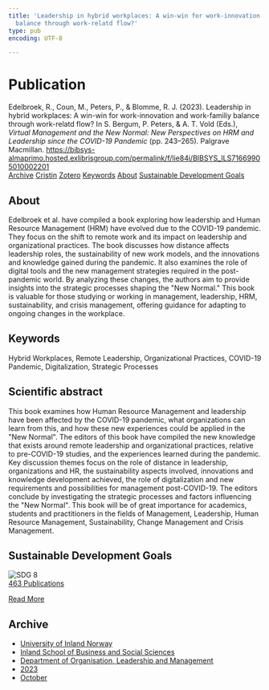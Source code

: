 ```yaml
---
title: 'Leadership in hybrid workplaces: A win-win for work-innovation and work-familiy
  balance through work-relatd flow?'
type: pub
encoding: UTF-8

---
```

<h1>Publication</h1>
<article id="csl-bib-container-B6QWL4IA" class="csl-bib-container">
  <div class="csl-bib-body"> <div class="csl-entry">Edelbroek, R., Coun, M., Peters, P., &#38; Blomme, R. J. (2023). Leadership in hybrid workplaces: A win-win for work-innovation and work-familiy balance through work-relatd flow? In S. Bergum, P. Peters, &#38; A. T. Vold (Eds.), <i>Virtual Management and the New Normal: New Perspectives on HRM and Leadership since the COVID-19 Pandemic</i> (pp. 243–265). Palgrave Macmillan. <a href="https://bibsys-almaprimo.hosted.exlibrisgroup.com/permalink/f/lie84i/BIBSYS_ILS71669905010002201">https://bibsys-almaprimo.hosted.exlibrisgroup.com/permalink/f/lie84i/BIBSYS_ILS71669905010002201</a></div> </div>
  <div class="csl-bib-buttons">
    <a href="#taxonomy-article-B6QWL4IA" alt="archive" class="csl-bib-button">Archive</a>
    <a href="https://app.cristin.no/results/show.jsf?id=2190643" alt="Cristin" class="csl-bib-button">Cristin</a>
    <a href="http://zotero.org/groups/5881554/items/B6QWL4IA" alt="Zotero" class="csl-bib-button">Zotero</a>
    <a href="#keywords-article-B6QWL4IA" alt="keywords" class="csl-bib-button">Keywords</a>
    <a href="#about-article-B6QWL4IA" alt="about_pub" class="csl-bib-button">About</a>
    <a href="#sdg-article-B6QWL4IA" alt="sdg" class="csl-bib-button">Sustainable Development Goals</a>
  </div>
  <div id="csl-bib-meta-container-B6QWL4IA"></div>
</article>
<div id="csl-bib-meta-B6QWL4IA" class="csl-bib-meta">
  <article id="about-article-B6QWL4IA" class="about_pub-article">
    <h1>About</h1>
    Edelbroek et al. have compiled a book exploring how leadership and Human Resource Management (HRM) have evolved due to the COVID-19 pandemic. They focus on the shift to remote work and its impact on leadership and organizational practices. The book discusses how distance affects leadership roles, the sustainability of new work models, and the innovations and knowledge gained during the pandemic. It also examines the role of digital tools and the new management strategies required in the post-pandemic world. By analyzing these changes, the authors aim to provide insights into the strategic processes shaping the "New Normal." This book is valuable for those studying or working in management, leadership, HRM, sustainability, and crisis management, offering guidance for adapting to ongoing changes in the workplace.
  </article>
  <article id="keywords-article-B6QWL4IA" class="keywords-article">
    <h1>Keywords</h1>
    Hybrid Workplaces, Remote Leadership, Organizational Practices, COVID-19 Pandemic, Digitalization, Strategic Processes
  </article>
  <article id="abstract-article-B6QWL4IA" class="abstract-article">
    <h1>Scientific abstract</h1>
    This book examines how Human Resource Management and leadership have been affected by the COVID-19 pandemic, what organizations can learn from this, and how these new experiences could be applied in the "New Normal". The editors of this book have compiled the new knowledge that exists around remote leadership and organizational practices, relative to pre-COVID-19 studies, and the experiences learned during the pandemic. Key discussion themes focus on the role of distance in leadership, organizations and HR, the sustainability aspects involved, innovations and knowledge development achieved, the role of digitalization and new requirements and possibilities for management post-COVID-19. The editors conclude by investigating the strategic processes and factors influencing the "New Normal". This book will be of great importance for academics, students and practitioners in the fields of Management, Leadership, Human Resource Management, Sustainability, Change Management and Crisis Management.
  </article>
  <article id="sdg-article-B6QWL4IA" class="sdg-article">
    <h1>Sustainable Development Goals</h1>
    <div class="sdg-container"><div id="sdg8" class="sdg">
        <img src="{{< params subfolder >}}images/sdg/sdg08_en.png" class="image" alt="SDG 8">
        <div class="sdg-overlay">
          <a href="{{< params subfolder >}}en/archive/?sdg=8#archive" class="sdg-publication-count"><span>463</span> Publications</a>
          <p><a href="https://sdgs.un.org/goals/goal8" class="sdg-read-more">Read More</a></p>
        </div>
      </div></div>
  </article>
  <article id="taxonomy-article-B6QWL4IA" class="taxonomy-article">
    <h1>Archive</h1>
    <ul>
      <li><a href="{{< params subfolder >}}en/archive/?key=3DCRN523">University of Inland Norway</a></li>
      <li><a href="{{< params subfolder >}}en/archive/?key=DU8Q9LN9">Inland School of Business and Social Sciences</a></li>
      <li><a href="{{< params subfolder >}}en/archive/?key=4LUWR3ZM">Department of Organisation, Leadership and Management</a></li>
      <li><a href="{{< params subfolder >}}en/archive/?key=THVQJFRI">2023</a></li>
      <li><a href="{{< params subfolder >}}en/archive/?key=QXIG9W8W">October</a></li>
    </ul>
  </article>
</div>
